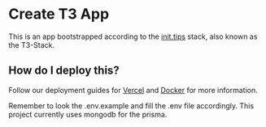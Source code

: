 # Create T3 App

This is an app bootstrapped according to the [init.tips](https://init.tips) stack, also known as the T3-Stack.

## How do I deploy this?

Follow our deployment guides for [Vercel](https://create.t3.gg/en/deployment/vercel) and [Docker](https://create.t3.gg/en/deployment/docker) for more information.

Remember to look the .env.example and fill the .env file accordingly. This project currently uses mongodb for the prisma.
